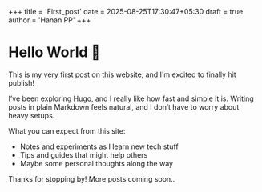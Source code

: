 +++
title = 'First_post'
date = 2025-08-25T17:30:47+05:30
draft = true
author = 'Hanan PP'
+++

# Hello World 👋

This is my very first post on this website, and I'm excited to finally hit publish!

I’ve been exploring [Hugo](https://gohugo.io/), and I really like how fast and simple it is. Writing posts in plain Markdown feels natural, and I don’t have to worry about heavy setups.  

What you can expect from this site:
- Notes and experiments as I learn new tech stuff  
- Tips and guides that might help others  
- Maybe some personal thoughts along the way  

Thanks for stopping by! More posts coming soon..